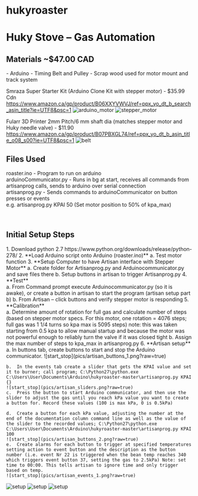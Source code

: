 # hukyroaster


<h1>Huky Stove – Gas Automation</h1>

<h2>Materials ~$47.00 CAD</h2>
-	Arduino 
-	Timing Belt and Pulley
-	Scrap wood used for motor mount and track system

Smraza Super Starter Kit (Arduino Clone Kit with stepper motor) - $35.99 Cdn
https://www.amazon.ca/gp/product/B06XXYVWVJ/ref=ppx_yo_dt_b_search_asin_title?ie=UTF8&psc=1
![arduino_motor](pics/arduino_motor.png?raw=true "Arduino setup with motor")
![stepper_motor](pics/stepper_motor.png?raw=true)


Fularr 3D Printer  2mm Pitch/6 mm shaft dia (matches stepper motor and Huky needle valve) - $11.90
https://www.amazon.ca/gp/product/B07PBXGL74/ref=ppx_yo_dt_b_asin_title_o08_s00?ie=UTF8&psc=1
![belt](pics/belt.png?raw=true)

<h2>Files Used</h2>
roaster.ino - Program to run on arduino  <br>
arduinoCommunicator.py - Runs in bg at start, receives all commands from artisanprog calls, sends to arduino over serial connection <br>
artisanprog.py - Sends commands to arduinoCommunicator on button presses or events  <br>
e.g. artisanprog.py KPAI 50 (Set motor position to 50% of kpa_max)


 
<h2>Initial Setup Steps</h2>
1.	Download python 2.7 https://www.python.org/downloads/release/python-278/
2.	**Load Arduino script onto Arduino (roaster.ino)**
	a.	Test motor function
3.	**Setup Computer to have Artisan interface with Stepper Motor**
	a.	Create folder for Artisanprog.py and Arduinocommunicator.py and save files there
	b.	Setup buttons in artisan to trigger Artisanprog.py
4.	**Test** <br>
	a.	From Command prompt execute Arduinocommunicator.py (so it is awake), or create a button in artisan to start the program (artisan setup part b)
	b.	From Artisan – click buttons and verify stepper motor is responding
5.	**Calibration** <br>
	a.	Determine amount of rotation for full gas and calculate number of steps (based on stepper motor specs. For this motor, one rotation = 4076 steps; full gas was 1 1/4 turns so kpa max is 5095 steps) note: this was taken starting from 0.5 kpa to allow manual startup and because the motor was not powerful enough to reliably turn the valve if it was closed tight
	b.	Assign the max number of steps to kpa_max in artisanprog.py
6.	**Artisan setup** <br>
	a.	In buttons tab, create buttons to start and stop the Arduino communicator.
	![start_stop](pics/artisan_buttons_1.png?raw=true)

	b.	In the events tab create a slider that gets the KPAI value and set it to burner; call program; C:\Python27\python.exe C:\Users\User\Documents\Arduino\hukyroaster-master\artisanprog.py KPAI {}
	![start_stop](pics/artisan_sliders.png?raw=true)
	c.	Press the button to start Arduino communicator, and then use the slider to adjust the gas until you reach kPa value you want to create a button for. Record these values (100 is max kPa, 0 is 0.5kPa)
	
	d.	Create a button for each kPa value, adjusting the number at the end of the documentation column command line as well as the value of the slider to the recorded values; C:\Python27\python.exe C:\Users\User\Documents\Arduino\hukyroaster-master\artisanprog.py KPAI 100
	![start_stop](pics/artisan_buttons_2.png?raw=true)
	e.	Create alarms for each button to trigger at specified temperatures setting action to event button and the description as the button number (i.e. event Nr 22 is triggered when the bean temp reaches 340 which triggers event button 37, setting the gas to 2.5kPa) Note: set time to 00:00. This tells artisan to ignore time and only trigger based on temp.
	![start_stop](pics/artisan_events_1.png?raw=true)


![setup](pics/motor_belt_setup.jpg?raw=true)
![setup](pics/motor_belt_setup_2.jpg?raw=true)
![setup](pics/motor_belt_setup_3.jpg?raw=true)

